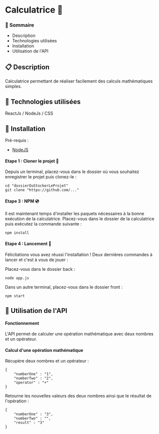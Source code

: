 # Calculatrice :1234:

### :bookmark: Sommaire

* Description
* Technologies utilisées
* Installation
* Utilisation de l'API

## :clipboard: Description

Calculatrice permettant de réaliser facilement des calculs mathématiques simples.

## :wrench: Technologies utilisées

ReactJs / NodeJs / CSS

## :floppy_disk: Installation

Pré-requis :

* [NodeJS](http://localhost:3000)

#### Etape 1 : Cloner le projet :two_women_holding_hands:

Depuis un terminal, placez-vous dans le dossier où vous souhaitez enregistrer le projet puis clonez-le :

```
cd "dossierOuStockerLeProjet"
git clone "https://github.com/..."
```

#### Etape 3 : NPM :cd:

Il est maintenant temps d'installer les paquets nécessaires à la bonne exécution de la calculatrice. Placez-vous dans le dossier de la calculatrice puis exécutez la commande suivante : 

```
npm install
```

#### Etape 4 : Lancement :rocket:

Félicitations vous avez réussi l'installation ! Deux dernières commandes à lancer et c'est à vous de jouer : 

Placez-vous dans le dossier back : 

```
node app.js
```

Dans un autre terminal, placez-vous dans le dossier front : 

```
npm start
```
## :green_book: Utilisation de l'API

#### Fonctionnement

L'API permet de calculer une opération mathématique avec deux nombres et un opérateur.

#### Calcul d'une opération mathématique

Récupère deux nombres et un opérateur :
```
{
    "numberOne" : "1",
    "numberTwo" : "2",
    "operator" : "+"
}
```

Retourne les nouvelles valeurs des deux nombres ainsi que le résultat de l'opération : 

```
{
    "numberOne" : "3",
    "numberTwo" : "",
    "result" : "3"
}
```
